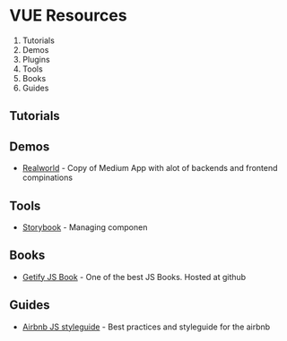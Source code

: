 # VUE Resources

 1. Tutorials
 2. Demos
 3. Plugins
 4. Tools
 5. Books
 6. Guides

## Tutorials

## Demos
- [Realworld](https://github.com/gothinkster/realworld) - Copy of Medium App with alot of backends and frontend compinations

## Tools
- [Storybook](https://storybook.js.org/) - Managing componen

## Books
- [Getify JS Book](https://github.com/getify/You-Dont-Know-JS) - One of the best JS Books. Hosted at github

## Guides
- [Airbnb JS styleguide](https://github.com/airbnb/javascript) - Best practices and styleguide for the airbnb
<!--stackedit_data:
eyJoaXN0b3J5IjpbMTEyNjE0MjI1OSwyMzAxMzM1ODQsMTQ2OT
I2OTAzMCw1MTY1MTc4NTEsOTIzNjMxNDgyLC0xMzg5OTc5OTg5
LC0xNzY0ODYyNDk0LDEwMDM3Mzg0ODNdfQ==
-->